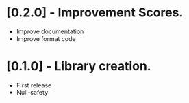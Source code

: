 # [0.2.0] - Improvement Scores.
* Improve documentation
* Improve format code

# [0.1.0] - Library creation.
* First release
* Null-safety
